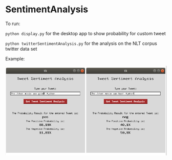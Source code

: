 # SentimentAnalysis

To run:

`python display.py` for the desktop app to show probability for custom tweet

`python twitterSentimentAnalysis.py` for the analysis on the NLT corpus twitter data set

Example: 


![alt text](example.png)
